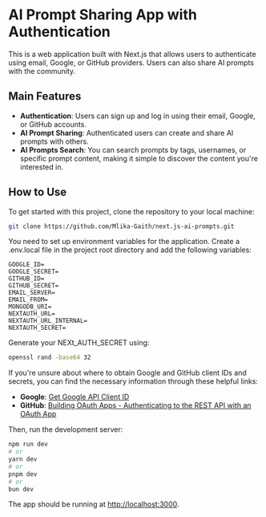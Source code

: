 # AI Prompt Sharing App with Authentication

This is a web application built with Next.js that allows users to authenticate using email, Google, or GitHub providers. Users can also share AI prompts with the community.

## Main Features

- **Authentication**: Users can sign up and log in using their email, Google, or GitHub accounts.
- **AI Prompt Sharing**: Authenticated users can create and share AI prompts with others.
- **AI Prompts Search**: You can search prompts by tags, usernames, or specific prompt content, making it simple to discover the content you're interested in.

## How to Use

To get started with this project, clone the repository to your local machine:

```bash
git clone https://github.com/Mlika-Gaith/next.js-ai-prompts.git
```

You need to set up environment variables for the application. Create a .env.local file in the project root directory and add the following variables:

```plaintext
GOOGLE_ID=
GOOGLE_SECRET=
GITHUB_ID=
GITHUB_SECRET=
EMAIL_SERVER=
EMAIL_FROM=
MONGODB_URI=
NEXTAUTH_URL=
NEXTAUTH_URL_INTERNAL=
NEXTAUTH_SECRET=

```

Generate your NEXt_AUTH_SECRET using:

```bash
openssl rand -base64 32
```

If you're unsure about where to obtain Google and GitHub client IDs and secrets, you can find the necessary information through these helpful links:

- **Google**: [Get Google API Client ID](https://developers.google.com/identity/gsi/web/guides/get-google-api-clientid)
- **GitHub**: [Building OAuth Apps - Authenticating to the REST API with an OAuth App](https://docs.github.com/en/apps/oauth-apps/building-oauth-apps/authenticating-to-the-rest-api-with-an-oauth-app)

Then, run the development server:

```bash
npm run dev
# or
yarn dev
# or
pnpm dev
# or
bun dev
```

The app should be running at [http://localhost:3000](http://localhost:3000).
